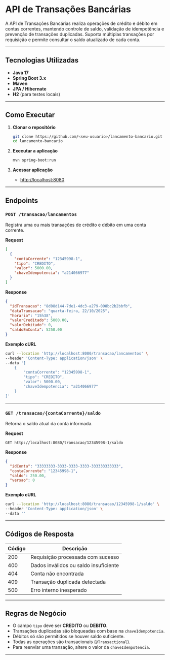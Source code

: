 # API de Transações Bancárias

A API de Transações Bancárias realiza operações de crédito e débito em contas correntes, mantendo controle de saldo, validação de idempotência e prevenção de transações duplicadas. Suporta múltiplas transações por requisição e permite consultar o saldo atualizado de cada conta.

---

## Tecnologias Utilizadas

- **Java 17**
- **Spring Boot 3.x**
- **Maven**
- **JPA / Hibernate**
- **H2** (para testes locais)

---

## Como Executar

1. **Clonar o repositório**
   ```sh
   git clone https://github.com/<seu-usuario>/lancamento-bancario.git
   cd lancamento-bancario
   ```

2. **Executar a aplicação**
   ```sh
   mvn spring-boot:run
   ```

3. **Acessar aplicação**
   - [http://localhost:8080](http://localhost:8080)

---

## Endpoints

### `POST /transacao/lancamentos`
Registra uma ou mais transações de crédito e débito em uma conta corrente.

**Request**
```json
[
  {
    "contaCorrente": "12345998-1",
    "tipo": "CREDITO",
    "valor": 5000.00,
    "chaveIdempotencia": "a214066977"
  }
]
```

**Response**
```json
{
  "idTransacao": "8d08d144-7de1-4dc3-a279-098bc2b2bbfb",
  "dataTransacao": "quarta-feira, 22/10/2025",
  "horario": "15h38",
  "valorCreditado": 5000.00,
  "valorDebitado": 0,
  "saldoEmConta": 5250.00
}
```

**Exemplo cURL**
```sh
curl --location 'http://localhost:8080/transacao/lancamentos' \
--header 'Content-Type: application/json' \
--data '[
    {
        "contaCorrente": "12345998-1",
        "tipo": "CREDITO",
        "valor": 5000.00,
        "chaveIdempotencia": "a214066977"
    }
]'
```

---

### `GET /transacao/{contaCorrente}/saldo`
Retorna o saldo atual da conta informada.

**Request**
```
GET http://localhost:8080/transacao/12345998-1/saldo
```

**Response**
```json
{
  "idConta": "33333333-3333-3333-3333-333333333333",
  "contaCorrente": "12345998-1",
  "saldo": 250.00,
  "versao": 0
}
```

**Exemplo cURL**
```sh
curl --location 'http://localhost:8080/transacao/12345998-1/saldo' \
--header 'Content-Type: application/json' \
--data ''
```

---

## Códigos de Resposta

| Código | Descrição                                    |
|--------|----------------------------------------------|
| 200    | Requisição processada com sucesso            |
| 400    | Dados inválidos ou saldo insuficiente        |
| 404    | Conta não encontrada                        |
| 409    | Transação duplicada detectada                |
| 500    | Erro interno inesperado                      |

---

## Regras de Negócio

- O campo `tipo` deve ser **CREDITO** ou **DEBITO**.
- Transações duplicadas são bloqueadas com base na `chaveIdempotencia`.
- Débitos só são permitidos se houver saldo suficiente.
- Todas as operações são transacionais (`@Transactional`).
- Para reenviar uma transação, altere o valor da `chaveIdempotencia`.

---
